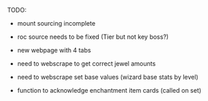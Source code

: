 TODO:

- mount sourcing incomplete
- roc source needs to be fixed (Tier but not key boss?)

- new webpage with 4 tabs

- need to webscrape to get correct jewel amounts
- need to webscrape set base values (wizard base stats by level)
- function to acknowledge enchantment item cards (called on set)
